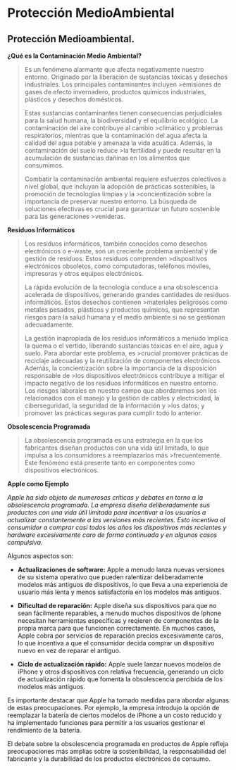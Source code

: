 # Protección MedioAmbiental

## Protección Medioambiental.

**¿Qué es la Contaminación Medio Ambiental?**

>Es un fenómeno alarmante que afecta negativamente nuestro entorno. Originado por la liberación de sustancias tóxicas y desechos industriales. Los principales contaminantes incluyen >emisiones de gases de efecto invernadero, productos químicos industriales, plásticos y desechos domésticos.
>
>Estas sustancias contaminantes tienen consecuencias perjudiciales para la salud humana, la biodiversidad y el equilibrio ecológico. La contaminación del aire contribuye al cambio >climático y problemas respiratorios, mientras que la contaminación del agua afecta la calidad del agua potable y amenaza la vida acuática. Además, la contaminación del suelo reduce >la fertilidad y puede resultar en la acumulación de sustancias dañinas en los alimentos que consumimos.
>
>Combatir la contaminación ambiental requiere esfuerzos colectivos a nivel global, que incluyan la adopción de prácticas sostenibles, la promoción de tecnologías limpias y la >concientización sobre la importancia de preservar nuestro entorno. La búsqueda de soluciones efectivas es crucial para garantizar un futuro sostenible para las generaciones >venideras.

 **Residuos Informáticos**

>Los residuos informáticos, también conocidos como desechos electrónicos o e-waste, son un creciente problema ambiental y de gestión de residuos. Estos residuos comprenden >dispositivos electrónicos obsoletos, como computadoras, teléfonos móviles, impresoras y otros equipos electrónicos.
>
>La rápida evolución de la tecnología conduce a una obsolescencia acelerada de dispositivos, generando grandes cantidades de residuos informáticos. Estos desechos contienen >materiales peligrosos como metales pesados, plásticos y productos químicos, que representan riesgos para la salud humana y el medio ambiente si no se gestionan adecuadamente.
>
>La gestión inapropiada de los residuos informáticos a menudo implica la quema o el vertido, liberando sustancias tóxicas en el aire, agua y suelo. Para abordar este problema, es >crucial promover prácticas de reciclaje adecuadas y la reutilización de componentes electrónicos. Además, la concientización sobre la importancia de la disposición responsable de >los dispositivos electrónicos contribuye a mitigar el impacto negativo de los residuos informáticos en nuestro entorno.
>Los riesgos laborales en nuestro campo que abordaremos son los relacionados con el manejo y la gestión de cables y electricidad, la ciberseguridad, la seguridad de la información y >los datos; y promover las prácticas seguras para cumplir todo lo anterior.

**Obsolescencia Programada**

>La obsolescencia programada es una estrategia en la que los fabricantes diseñan productos con una vida útil limitada, lo que impulsa a los consumidores a reemplazarlos más >frecuentemente. Este fenómeno está presente tanto en componentes como dispositivos electrónicos.

**Apple como Ejemplo**

*Apple ha sido objeto de numerosas críticas y debates en torno a la obsolescencia programada. La empresa diseña deliberadamente sus productos con una vida útil limitada para incentivar a los usuarios a actualizar constantemente a las versiones más recientes. Esto incentiva al consumidor a comprar casi todos los años los dispositivos más recientes y hardware excesivamente caro de forma continuada y en algunos casos compulsiva.*

Algunos aspectos son:

- **Actualizaciones de software:** Apple a menudo lanza nuevas versiones de su sistema operativo que pueden ralentizar deliberadamente modelos más antiguos de dispositivos, lo que lleva a una experiencia de usuario más lenta y menos satisfactoria en los modelos más antiguos.

- **Dificultad de reparación:** Apple diseña sus dispositivos para que no sean fácilmente reparables, a menudo muchos dispositivos de Iphone necesitan herramientas específicas y reqieren de componentes de la propia marca para que funcionen correctamente. En muchos casos, Apple cobra por servicios de reparación precios excesivamente caros, lo que incentiva a que el consumidor decida comprar un dispositivo nuevo en vez de reparar el antiguo.

- **Ciclo de actualización rápido:** Apple suele lanzar nuevos modelos de iPhone y otros dispositivos con relativa frecuencia, generando un ciclo de actualización rápido que fomenta la obsolescencia percibida de los modelos más antiguos.

Es importante destacar que Apple ha tomado medidas para abordar algunas de estas preocupaciones. Por ejemplo, la empresa introdujo la opción de reemplazar la batería de ciertos modelos de iPhone a un costo reducido y ha implementado funciones para permitir a los usuarios gestionar el rendimiento de la batería.

El debate sobre la obsolescencia programada en productos de Apple refleja preocupaciones más amplias sobre la sostenibilidad, la responsabilidad del fabricante y la durabilidad de los productos electrónicos de consumo.

